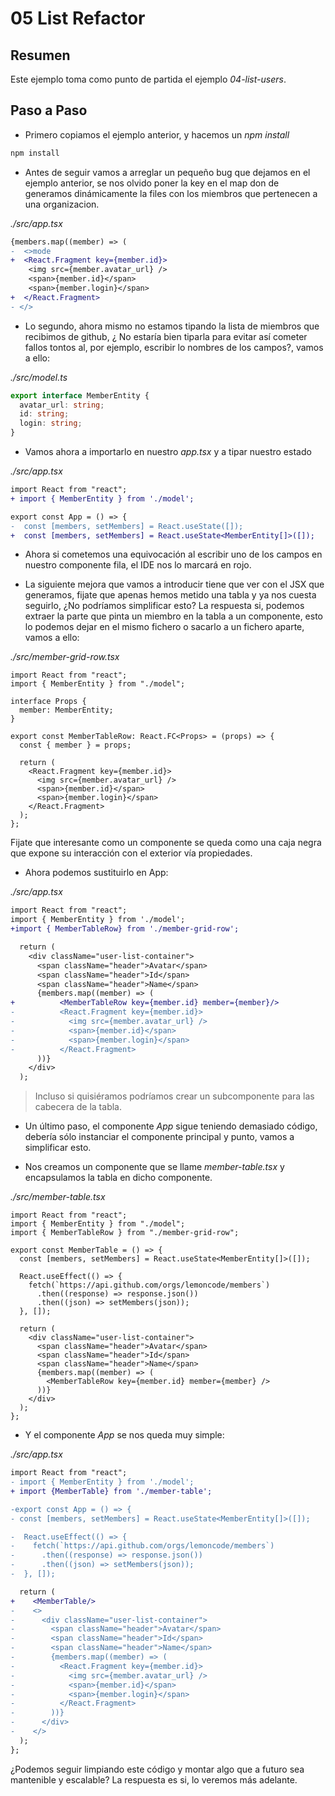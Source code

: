 # 05 List Refactor

## Resumen

Este ejemplo toma como punto de partida el ejemplo _04-list-users_.

## Paso a Paso

- Primero copiamos el ejemplo anterior, y hacemos un _npm install_

```bash
npm install
```

- Antes de seguir vamos a arreglar un pequeño bug que dejamos en el ejemplo
  anterior, se nos olvido poner la key en el map don de generamos dinámicamente
  la files con los miembros que pertenecen a una organizacion.

_./src/app.tsx_

```diff
{members.map((member) => (
-  <>mode
+  <React.Fragment key={member.id}>
    <img src={member.avatar_url} />
    <span>{member.id}</span>
    <span>{member.login}</span>
+  </React.Fragment>
- </>
```

- Lo segundo, ahora mismo no estamos tipando la lista de miembros que recibimos de
  github, ¿ No estaría bien tiparla para evitar así cometer fallos tontos al, por ejemplo,
  escribir lo nombres de los campos?, vamos a ello:

_./src/model.ts_

```typescript
export interface MemberEntity {
  avatar_url: string;
  id: string;
  login: string;
}
```

- Vamos ahora a importarlo en nuestro _app.tsx_ y a tipar nuestro estado

_./src/app.tsx_

```diff
import React from "react";
+ import { MemberEntity } from './model';

export const App = () => {
-  const [members, setMembers] = React.useState([]);
+  const [members, setMembers] = React.useState<MemberEntity[]>([]);
```

- Ahora si cometemos una equivocación al escribir uno de los campos en nuestro
  componente fila, el IDE nos lo marcará en rojo.

- La siguiente mejora que vamos a introducir tiene que ver con el JSX que generamos,
  fijate que apenas hemos metido una tabla y ya nos cuesta seguirlo, ¿No podríamos
  simplificar esto? La respuesta si, podemos extraer la parte que pinta un miembro
  en la tabla a un componente, esto lo podemos dejar en el mismo fichero o sacarlo
  a un fichero aparte, vamos a ello:

_./src/member-grid-row.tsx_

```tsx
import React from "react";
import { MemberEntity } from "./model";

interface Props {
  member: MemberEntity;
}

export const MemberTableRow: React.FC<Props> = (props) => {
  const { member } = props;

  return (
    <React.Fragment key={member.id}>
      <img src={member.avatar_url} />
      <span>{member.id}</span>
      <span>{member.login}</span>
    </React.Fragment>
  );
};
```

Fijate que interesante como un componente se queda como una caja negra que expone su interacción con
el exterior vía propiedades.

- Ahora podemos sustituirlo en App:

_./src/app.tsx_

```diff
import React from "react";
import { MemberEntity } from './model';
+import { MemberTableRow} from './member-grid-row';
```

```diff
  return (
    <div className="user-list-container">
      <span className="header">Avatar</span>
      <span className="header">Id</span>
      <span className="header">Name</span>
      {members.map((member) => (
+          <MemberTableRow key={member.id} member={member}/>
-          <React.Fragment key={member.id}>
-            <img src={member.avatar_url} />
-            <span>{member.id}</span>
-            <span>{member.login}</span>
-          </React.Fragment>
      ))}
    </div>
  );
```

> Incluso si quisiéramos podríamos crear un subcomponente para las cabecera de la tabla.

- Un último paso, el componente _App_ sigue teniendo demasiado código, debería sólo instanciar
  el componente principal y punto, vamos a simplificar esto.

- Nos creamos un componente que se llame _member-table.tsx_ y encapsulamos la tabla en dicho componente.

_./src/member-table.tsx_

```tsx
import React from "react";
import { MemberEntity } from "./model";
import { MemberTableRow } from "./member-grid-row";

export const MemberTable = () => {
  const [members, setMembers] = React.useState<MemberEntity[]>([]);

  React.useEffect(() => {
    fetch(`https://api.github.com/orgs/lemoncode/members`)
      .then((response) => response.json())
      .then((json) => setMembers(json));
  }, []);

  return (
    <div className="user-list-container">
      <span className="header">Avatar</span>
      <span className="header">Id</span>
      <span className="header">Name</span>
      {members.map((member) => (
        <MemberTableRow key={member.id} member={member} />
      ))}
    </div>
  );
};
```

- Y el componente _App_ se nos queda muy simple:

_./src/app.tsx_

```diff
import React from "react";
- import { MemberEntity } from './model';
+ import {MemberTable} from './member-table';

-export const App = () => {
- const [members, setMembers] = React.useState<MemberEntity[]>([]);

-  React.useEffect(() => {
-    fetch(`https://api.github.com/orgs/lemoncode/members`)
-      .then((response) => response.json())
-      .then((json) => setMembers(json));
-  }, []);

  return (
+    <MemberTable/>
-    <>
-      <div className="user-list-container">
-        <span className="header">Avatar</span>
-        <span className="header">Id</span>
-        <span className="header">Name</span>
-        {members.map((member) => (
-          <React.Fragment key={member.id}>
-            <img src={member.avatar_url} />
-            <span>{member.id}</span>
-            <span>{member.login}</span>
-          </React.Fragment>
-        ))}
-      </div>
-    </>
  );
};
```

¿Podemos seguir limpiando este código y montar algo que a futuro sea mantenible y escalable? La respuesta es si, lo veremos
más adelante.
